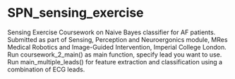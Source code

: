 # SPN_sensing_exercise
Sensing Exercise Coursework on Naive Bayes classifier for AF patients. Submitted as part of Sensing, Perception and Neuroergonics module, MRes Medical Robotics and Image-Guided Intervention, Imperial College London. Run coursework_2_main() as main function, specify lead you want to use. Run main_multiple_leads() for feature extraction and classification using a combination of ECG leads.

